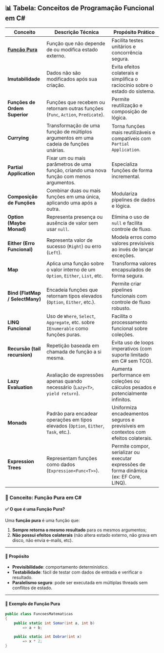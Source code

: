 ## 📊 Tabela: Conceitos de Programação Funcional em C#

| Conceito                         | Descrição Técnica                                                                 | Propósito Prático                                                                                  |
|----------------------------------|------------------------------------------------------------------------------------|-----------------------------------------------------------------------------------------------------|
| **[Função Pura](http://x "Função Pura")**                  | Função que não depende de ou modifica estado externo.                             | Facilita testes unitários e concorrência segura.                                                    |
| **Imutabilidade**                | Dados não são modificados após sua criação.                                       | Evita efeitos colaterais e simplifica o raciocínio sobre o estado do sistema.                      |
| **Funções de Ordem Superior**    | Funções que recebem ou retornam outras funções (`Func`, `Action`, `Predicate`).   | Permite reutilização e composição de lógica.                                                        |
| **Currying**                     | Transformação de uma função de múltiplos argumentos em uma cadeia de funções unárias. | Torna funções mais reutilizáveis e compatíveis com `Partial Application`.                         |
| **Partial Application**          | Fixar um ou mais parâmetros de uma função, criando uma nova função com menos argumentos. | Especializa funções de forma incremental.                                                          |
| **Composição de Funções**       | Combinar duas ou mais funções em uma única, aplicando uma após a outra.           | Modulariza pipelines de dados e lógica.                                                            |
| **Option (Maybe Monad)**         | Representa presença ou ausência de valor sem usar `null`.                         | Elimina o uso de `null` e facilita controle de fluxo.                                               |
| **Either (Erro Funcional)**      | Representa valor de sucesso (`Right`) ou erro (`Left`).                           | Modela erros como valores previsíveis ao invés de lançar exceções.                                 |
| **Map**                          | Aplica uma função sobre o valor interno de um `Option`, `Either`, `List`, etc.     | Transforma valores encapsulados de forma segura.                                                   |
| **Bind (FlatMap / SelectMany)**  | Encadeia funções que retornam tipos elevados (`Option`, `Either`, etc.).           | Permite criar pipelines funcionais com controle de fluxo robusto.                                  |
| **LINQ Funcional**               | Uso de `Where`, `Select`, `Aggregate`, etc. sobre `IEnumerable` como funções puras. | Facilita o processamento funcional sobre coleções.                                                  |
| **Recursão (tail recursion)**    | Repetição baseada em chamada de função a si mesma.                                | Evita uso de loops imperativos (com suporte limitado em C# sem TCO).                              |
| **Lazy Evaluation**              | Avaliação de expressões apenas quando necessário (`Lazy<T>`, `yield return`).     | Aumenta performance em coleções ou cálculos pesados e potencialmente infinitos.                    |
| **Monads**                       | Padrão para encadear operações em tipos elevados (`Option`, `Either`, `Task`, etc.). | Uniformiza encadeamentos seguros e previsíveis em contextos com efeitos colaterais.               |
| **Expression Trees**             | Representam funções como dados (`Expression<Func<T>>`).                           | Permite compor, serializar ou executar expressões de forma dinâmica (ex: EF Core, LINQ).           |


### 🧮 Conceito: Função Pura em C#

#### ✅ O que é uma Função Pura?

Uma **função pura** é uma função que:

1. **Sempre retorna o mesmo resultado** para os mesmos argumentos;
2. **Não possui efeitos colaterais** (não altera estado externo, não grava em disco, não envia e-mails, etc).

---

#### 🎯 Propósito

- **Previsibilidade**: comportamento determinístico.
- **Testabilidade**: fácil de testar com dados de entrada e verificar o resultado.
- **Paralelismo seguro**: pode ser executada em múltiplas threads sem conflitos de estado.

---

#### 🧪 Exemplo de Função Pura

```csharp
public class FuncoesMatematicas
{
    public static int Somar(int a, int b)
        => a + b;

    public static int Dobrar(int x)
        => x * 2;
}


